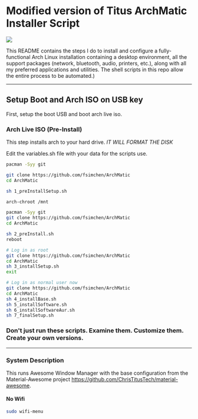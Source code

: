 # Modified version of Titus ArchMatic Installer Script

<img src="https://i.imgur.com/Yn29sze.png" />

This README contains the steps I do to install and configure a fully-functional Arch Linux installation containing a desktop environment, all the support packages (network, bluetooth, audio, printers, etc.), along with all my preferred applications and utilities. The shell scripts in this repo allow the entire process to be automated.)

---

## Setup Boot and Arch ISO on USB key

First, setup the boot USB and boot arch live iso. 

### Arch Live ISO (Pre-Install)

This step installs arch to your hard drive. *IT WILL FORMAT THE DISK*

Edit the variables.sh file with your data for the scripts use.

```bash
pacman -Syy git

git clone https://github.com/fsimchen/ArchMatic
cd ArchMatic

sh 1_preInstallSetup.sh

arch-chroot /mnt

pacman -Syy git
git clone https://github.com/fsimchen/ArchMatic
cd ArchMatic

sh 2_preInstall.sh
reboot

# Log in as root
git clone https://github.com/fsimchen/ArchMatic
cd ArchMatic
sh 3_installSetup.sh
exit

# Log in as normal user now
git clone https://github.com/fsimchen/ArchMatic
cd ArchMatic
sh 4_installBase.sh
sh 5_installSoftware.sh
sh 6_installSoftwareAur.sh
sh 7_finalSetup.sh
```

### Don't just run these scripts. Examine them. Customize them. Create your own versions.

---

### System Description
This runs Awesome Window Manager with the base configuration from the Material-Awesome project <https://github.com/ChrisTitusTech/material-awesome>.

#### No Wifi

```bash
sudo wifi-menu
```
